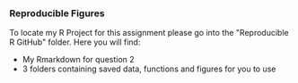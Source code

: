 ### Reproducible Figures

To locate my R Project for this assignment please go into the "Reproducible R GitHub" folder. 
Here you will find: 
* My Rmarkdown for question 2
* 3 folders containing saved data, functions and figures for you to use 
